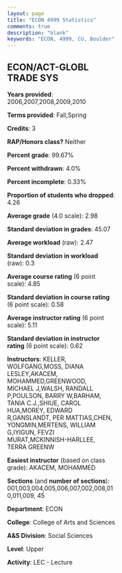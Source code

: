 ```yaml
---
layout: page
title: "ECON 4999 Statistics"
comments: true
description: "blank"
keywords: "ECON, 4999, CU, Boulder"
--- 
```

<head>
<script src="https://ajax.googleapis.com/ajax/libs/jquery/2.1.3/jquery.min.js"></script>
<script src="https://dl.dropboxusercontent.com/s/pc42nxpaw1ea4o9/highcharts.js?dl=0"></script>
<!-- <script src="../assets/js/highcharts.js"></script> -->
<style type="text/css">@font-face {
	font-family: "Bebas Neue";
	src: url(https://www.filehosting.org/file/details/544349/BebasNeue%20Regular.otf) format("opentype");
	}
	h1.Bebas { 
		font-family: "Bebas Neue", Verdana, Tahoma;
	}
</style>
</head>
<body>
	<div id="container" style="float: right; width: 45%; height: 88%; margin-left: 2.5%; margin-right: 2.5%;"></div>
	<script language="JavaScript">
		$(document).ready(function() {
		var chart = {type: 'column'};
		var title = {text: 'Grade Distribution'};
		var xAxis = {categories: ['A','B','C','D','F'],crosshair: true};
		var yAxis = {min: 0,title: {text: 'Percentage'}};
		var tooltip = {headerFormat: '<center><b><span style="font-size:20px">{point.key}</span></b></center>',
		               pointFormat: '<td style="padding:0"><b>{point.y:.1f}%</b></td>',
		               footerFormat: '</table>',shared: true,useHTML: true};
		var plotOptions = {column: {pointPadding: 0.0,borderWidth: 0}};  
		var credits = {enabled: false};var series= [{name: 'Percent',data: [34.75,40.06,19.87,2.55,2.76,]}];
		var json = {};
		json.chart = chart;
		json.title = title;
		json.tooltip = tooltip;
		json.xAxis = xAxis;
		json.yAxis = yAxis;  
		json.series = series;
		json.plotOptions = plotOptions;  
		json.credits = credits;
		$('#container').highcharts(json);
	});
	</script>
</body>
			   
## ECON/ACT-GLOBL TRADE SYS

**Years provided**: 2006,2007,2008,2009,2010

**Terms provided**: Fall,Spring

**Credits**: 3

**RAP/Honors class?** Neither

**Percent grade**: 99.67%

**Percent withdrawn**: 4.0%

**Percent incomplete**: 0.33%

**Proportion of students who dropped**: 4.26

**Average grade** (4.0 scale): 2.98

**Standard deviation in grades**: 45.07

**Average workload** (raw): 2.47

**Standard deviation in workload** (raw): 0.3

**Average course rating** (6 point scale): 4.85

**Standard deviation in course rating** (6 point scale): 0.58

**Average instructor rating** (6 point scale): 5.11

**Standard deviation in instructor rating** (6 point scale): 0.62

**Instructors**: KELLER, WOLFGANG,MOSS, DIANA LESLEY,AKACEM, MOHAMMED,GREENWOOD, MICHAEL J,WALSH, RANDALL P,POULSON, BARRY W,BARHAM, TANIA C.J.,SHIUE, CAROL HUA,MOREY, EDWARD R,GANSLANDT, PER MATTIAS,CHEN, YONGMIN,MERTENS, WILLIAM G,IYIGUN, FEVZI MURAT,MCKINNISH-HARLLEE, TERRA GREENW

**Easiest instructor** (based on class grade): AKACEM, MOHAMMED

**Sections** (and **number of sections**): 001,003,004,005,006,007,002,008,010,011,009, 45

**Department**: ECON

**College**: College of Arts and Sciences

**A&S Division**: Social Sciences

**Level**: Upper

**Activity**: LEC - Lecture